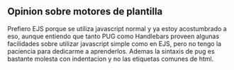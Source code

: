 ## Opinion sobre motores de plantilla

Prefiero EJS porque se utiliza javascript normal y ya estoy acostumbrado a eso, aunque entiendo que tanto PUG como Handlebars proveen algunas facilidades sobre utilizar javascript simple como en EJS, pero no tengo la paciencia para dedicarme a aprenderlos. Ademas la sintaxis de pug es bastante molesta con indentacion y no las etiquetas comunes de html.
